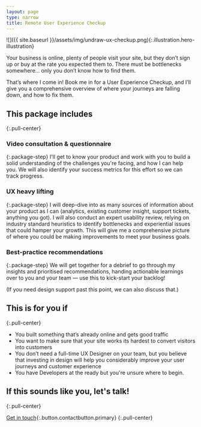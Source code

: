 ```yaml
---
layout: page
type: narrow
title: Remote User Experience Checkup
---
```


![]({{ site.baseurl }}/assets/img/undraw-ux-checkup.png){:.illustration.hero-illustration}

Your business is online, plenty of people visit your site, but they don’t sign up or buy at the rate you expected them to. There must be bottlenecks somewhere... only you don’t know how to find them.

That’s where I come in! Book me in for a User Experience Checkup, and I’ll give you a comprehensive overview of where your journeys are falling down, and how to fix them. 

## This package includes
{:.pull-center}

### Video consultation &amp; questionnaire
{:.package-step}
I'll get to know your product and work with you to build a solid understanding of the challenges you're facing, and how I can help you. We will also identify your success metrics for this effort so we can track progress.

### UX heavy lifting
{:.package-step}
I will deep-dive into as many sources of information about your product as I can (analytics, existing customer insight, support tickets, anything you got). I will also conduct an expert usability review, relying on industry standard heuristics to identify bottlenecks and experiential issues that could hamper your growth. This will give me a comprehensive picture of where you could be making improvements to meet your business goals.

### Best-practice recommendations
{:.package-step}
We will get together for a debrief to go through my insights and prioritised recommendations, handing actionable learnings over to you and your team &mdash; use this to kick-start your backlog! 

(If you need design support past this point, we can also discuss that.)


## This is for you if
{:.pull-center}

- You built something that’s already online and gets good traffic
- You want to make sure that your site works its hardest to convert visitors into customers
- You don’t need a full-time UX Designer on your team, but you believe that investing in design will help you considerably improve your user journeys and customer experience
- You have Developers at the ready but you're unsure where to begin.

## If this sounds like you, let's talk!
{:.pull-center}

[Get in touch]("contact.html"){:.button.contactbutton.primary}
{:.pull-center}